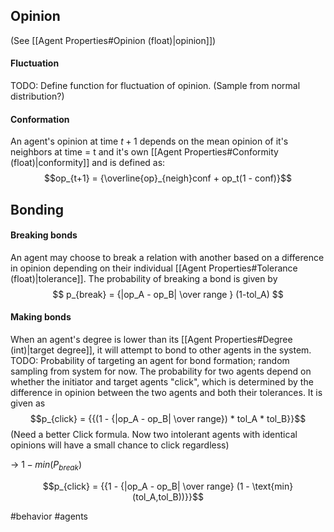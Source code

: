 ## Opinion
(See [[Agent Properties#Opinion (float)|opinion]])
#### Fluctuation
TODO: Define function for fluctuation of opinion.
(Sample from normal distribution?)

#### Conformation
An agent's opinion at time $t + 1$ depends on the mean opinion of it's neighbors at time = t and it's own [[Agent Properties#Conformity (float)|conformity]] and is defined as: 
$$op_{t+1} = {\overline{op}_{neigh}conf + op_t(1 - conf)}$$

## Bonding
#### Breaking bonds
An agent may choose to break a relation with another based on a difference in opinion depending on their individual [[Agent Properties#Tolerance (float)|tolerance]]. The probability of breaking a bond is given by
$$
p_{break} = {|op_A - op_B| \over range } (1-tol_A)
$$

#### Making bonds
When an agent's degree is lower than its [[Agent Properties#Degree (int)|target degree]], it will attempt to bond to other agents in the system.
TODO: Probability of targeting an agent for bond formation; random sampling from system for now.
The probability for two agents depend on whether the initiator and target agents "click", which is determined by the difference in opinion between the two agents and both their tolerances. It is given as
$$p_{click} = {{(1 - {|op_A - op_B| \over range}) * tol_A * tol_B}}$$
(Need a better Click formula. Now two intolerant agents with identical opinions will have a small chance
to click regardless)

-> $1 - min(P_{break})$

$$p_{click} = {{1 - {|op_A - op_B| \over range} (1 - \text{min}(tol_A,tol_B))}}$$


#behavior #agents